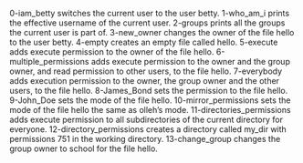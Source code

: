 0-iam_betty switches the current user to the user betty.
1-who_am_i prints the effective username of the current user.
2-groups prints all the groups the current user is part of.
3-new_owner changes the owner of the file hello to the user betty.
4-empty creates an empty file called hello.
5-execute adds execute permission to the owner of the file hello.
6-multiple_permissions adds execute permission to the owner and the group owner, and read permission to other users, to the file hello.
7-everybody adds execution permission to the owner, the group owner and the other users, to the file hello.
8-James_Bond sets the permission to the file hello.
9-John_Doe sets the mode of the file hello.
10-mirror_permissions  sets the mode of the file hello the same as olleh’s mode.
11-directories_permissions adds execute permission to all subdirectories of the current directory for everyone.
12-directory_permissions creates a directory called my_dir with permissions 751 in the working directory.
13-change_group changes the group owner to school for the file hello.
